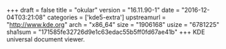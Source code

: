 +++
draft = false
title = "okular"
version = "16.11.90-1"
date = "2016-12-04T03:21:08"
categories = ['kde5-extra']
upstreamurl = "http://www.kde.org"
arch = "x86_64"
size = "1906168"
usize = "6781225"
sha1sum = "171585fe32726d9e1c63edac55b5ff0fd67ae41b"
+++
KDE universal document viewer.